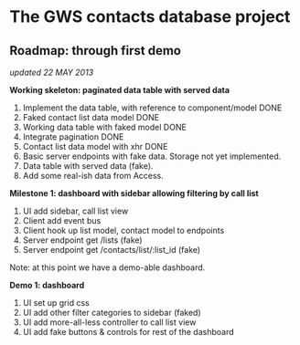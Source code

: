 The GWS contacts database project
==================================

## Roadmap: through first demo

_updated 22 MAY 2013_

__Working skeleton: paginated data table with served data__

1. Implement the data table, with reference to component/model  DONE
2. Faked contact list data model  DONE
3. Working data table with faked model  DONE
4. Integrate pagination  DONE
5. Contact list data model with xhr  DONE
6. Basic server endpoints with fake data. Storage not yet implemented.
7. Data table with served data (fake). 
8. Add some real-ish data from Access.

__Milestone 1: dashboard with sidebar allowing filtering by call list__

1. UI add sidebar, call list view
2. Client add event bus 
3. Client hook up list model, contact model to endpoints
4. Server endpoint get /lists  (fake)
5. Server endpoint get /contacts/list/:list_id (fake)

Note: at this point we have a demo-able dashboard.

__Demo 1: dashboard__

1. UI set up grid css
2. UI add other filter categories to sidebar (faked)
3. UI add more-all-less controller to call list view
4. UI add fake buttons & controls for rest of the dashboard

